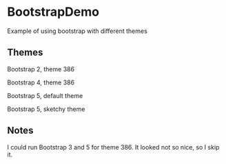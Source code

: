 # BootstrapDemo
Example of using bootstrap with different themes

## Themes

Bootstrap 2, theme 386

Bootstrap 4, theme 386

Bootstrap 5, default theme

Bootstrap 5, sketchy theme

## Notes

I could run Bootstrap 3 and 5 for theme 386. It looked not so nice, so I skip it.
